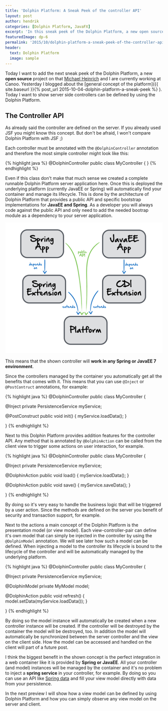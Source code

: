 ```yaml
---
title: 'Dolphin Platform: A Sneak Peek of the controller API'
layout: post
author: hendrik
categories: [Dolphin Platform, JavaFX]
excerpt: 'In this sneak peek of the Dolphin Platform, a new open source project by Canoo, I want to show how server side controller can be defined.'
featuredImage: dp-6
permalink: '2015/10/dolphin-platform-a-sneak-peek-of-the-controller-api/'
header:
  text: Dolphin Platform
  image: sample
---
```

Today I want to add the next sneak peek of the Dolphin Platform, a new __open source__ project on that [Michael Heinrich](https://twitter.com/net0pyr) and I are currently working at Canoo. Yesterday I blogged about the [general concept of the platform]({{ site.baseurl }}{% post_url 2015-10-04-dolphin-platform-a-sneak-peek %}
). Today I want to show server side controllers can be defined by using the Dolphin Platform.

## The Controller API

As already said the controller are defined on the server. If you already used JSF you might know this concept. But don't be afraid, I won't compare Dolphin Platform with JSF ;)

Each controller must be annotated with the `@DolphinController` annotation and therefore the most simple controller might look like this:

{% highlight java %}
@DolphinController
public class MyController {
}
{% endhighlight %}

Even if this class don't make that much sense we created a complete runnable Dolphin Platform server application here. Once this is deployed the underlying platform (currently JavaEE or Spring) will automatically find your container and manage its lifecycle. This is done by the architecture of Dolphin Platform that provides a public API and specific bootstrap implementations for __JavaEE and Spring__. As a developer you will always code against the public API and only need to add the needed bootrap module as a dependency to your server application.

![arch-server](/assets/posts/guigarage-legacy/arch-server.png)

This means that the shown controller will __work in any Spring or JavaEE 7 environment__.

Since the controllers managed by the container you automatically get all the benefits that comes with it. This means that you can use `@Inject` or `@PostContruct` annotations, for example:

{% highlight java %}
@DolphinController
public class MyController {

  @Inject
  private PersistenceService myService;
  
  @PostConstruct
  public void init() {
    myService.loadData();
  }

}
{% endhighlight %}

Next to this Dolphin Platform provides addition features for the controller API. Any method that is annotated by `@DolphinAction` can be called from the client view to trigger some actions on user interaction, for example.

{% highlight java %}
@DolphinController
public class MyController {

  @Inject
  private PersistenceService myService;
  
  @DolphinAction
  public void load() {
    myService.loadData();
  }
  
  @DolphinAction
  public void save() {
    myService.saveData();
  }

}
{% endhighlight %}

By doing so it's very easy to handle the business logic that will be triggered by a user action. Since the methods are defined on the server you benefit of security and transaction support, for example.

Next to the actions a main concept of the Dolphin Platform is the presentation model (or view model). Each view-controller-pair can define it's own model that can simply be injected in the controller by using the `@DolphinModel` annotation. We will see later how such a model can be defined. When injecting a model to the controller its lifecycle is bound to the lifecycle of the controller and will be automatically managed by the underlying platform.

{% highlight java %}
@DolphinController
public class MyController {

  @Inject
  private PersistenceService myService;
  
  @DolphinModel
  private MyModel model;
  
  @DolphinAction
  public void refresh() {
    model.setData(myService.loadData());
  }
  
}
{% endhighlight %}

By doing so the model instance will automatically be created when a new controller instance will be created. If the controller will be destroyed by the container the model will be destroyed, too. In addition the model will automatically be synchronized between the server controller and the view on the client side. How the model can be accessed and handled on the client will part of a future post.

I think the biggest benefit in the shown concept is the perfect integration in a web container like it is provided by __Spring or JavaEE__. All your controller (and model) instances will be managed by the container and it's no problem to inject a __spring service__ in your controller, for example. By doing so you can use an API like [Spring data](http://projects.spring.io/spring-data/) and fill your view model directly with data from your persistence.

In the next preview I will show how a view model can be defined by using Dolphin Platform and how you can simply observe any view model on the server and client.
